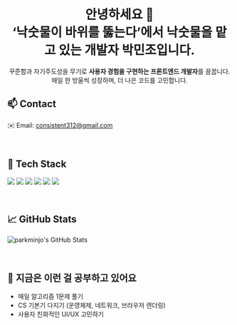 <h1 align="center">안녕하세요 👋<br/> ‘낙숫물이 바위를 뚫는다’에서 낙숫물을 맡고 있는 개발자 박민조입니다.</h1>
<p align="center">
  꾸준함과 자기주도성을 무기로 <strong>사용자 경험을 구현하는 프론트엔드 개발자</strong>를 꿈꿉니다.<br/>
  매일 한 방울씩 성장하며, 더 나은 코드를 고민합니다.
</p>

## 📫 Contact
✉️ Email: consistent312@gmail.com

</br>

## 🧰 Tech Stack
<p>
  <img src="https://img.shields.io/badge/React-61DAFB?style=flat-square&logo=React&logoColor=black"/>
  <img src="https://img.shields.io/badge/Next.js-000000?style=flat-square&logo=Next.js&logoColor=white"/>  
  <img src="https://img.shields.io/badge/TypeScript-3178C6?style=flat-square&logo=TypeScript&logoColor=white"/>
  <img src="https://img.shields.io/badge/JavaScript-F7DF1E?style=flat-square&logo=JavaScript&logoColor=black"/>
  <img src="https://img.shields.io/badge/HTML-E34F26?style=flat-square&logo=HTML5&logoColor=white"/>
  <img src="https://img.shields.io/badge/CSS-1572B6?style=flat-square&logo=CSS3&logoColor=white"/>
</p>

</br>

## 📈 GitHub Stats
![parkminjo's GitHub Stats](https://github-readme-stats.vercel.app/api?username=parkminjo&show_icons=true&hide_border=true&title_color=004386&icon_color=004386)

</br>

## 🌱 지금은 이런 걸 공부하고 있어요
- 매일 알고리즘 1문제 풀기
- CS 기본기 다지기 (운영체제, 네트워크, 브라우저 렌더링)
- 사용자 친화적인 UI/UX 고민하기

